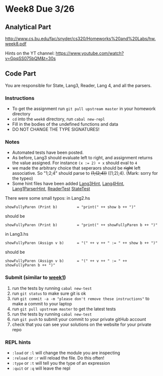 # Week8 Due 3/26


## Analytical  Part
http://www.cs.bu.edu/fac/snyder/cs320/Homeworks%20and%20Labs/hw.week8.pdf

Hints on the YT channel: https://www.youtube.com/watch?v=GpqSS075bQM&t=30s

## Code Part
You are responsible for State, Lang3, Reader, Lang 4, and all the parsers.
### Instructions
* To get the assignment run ```git pull upstream master``` in your homework directory
* `cd` into the `week8` directory, run `cabal new-repl`
* Fill in the bodies of the undefined functions and data
* DO NOT CHANGE THE TYPE SIGNATURES!

### Notes
* Automated tests have been posted.
* As before, Lang3 should evaluate left to right, and assignment returns the value assigned.  For instance `(x := 2) + x` should eval to `4`
* we made the arbitrary choice that seperaors should be ~~right~~ left associative.  So "1;2;4" should parse to ~~(1;(2;4))~~ ((1;2);4).  (Mark: sorry for the typeo)
* Some hint files have been added [Lang3Hint](src/lang/Lang3Hint.hs), [Lang4Hint](src/lang/Lang4Hint.hs), [Lang1ParserHint](src/parser/Lang1ParserHint.hs), [ReaderTest](src/ReaderTest.hs)  [StateTest](src/StateTest.hs)


There were some small typos:
in Lang2.hs
```
showFullyParen (Print b)         = "print(" ++ show b ++ ")"
```
should be
```
showFullyParen (Print b)         = "print(" ++ showFullyParen b ++ ")"
```

in Lang3.hs

```
showFullyParen (Assign v b)      = "(" ++ v ++ " := " ++ show b ++ ")"
```
should be
```
showFullyParen (Assign v b)      = "(" ++ v ++ " := " ++ showFullyParen b ++ ")"
```


### Submit (similar to [week1](../week1))
1. run the tests by running ```cabal new-test``` 
1. run ```git status``` to make sure git is ok
1. run ```git commit -a -m "please don't remove these instructions"``` to make a commit to your laptop
1. run ```git pull upstream master``` to get the latest tests
1. run the tests by running ```cabal new-test``` 
1. run ```git push``` to submit your commit to your private gitHub account
1. check that you can see your solutions on the website for your private repo

### REPL hints
* `:load` or `:l` will change the module you are inspecting
* `:reload` or `:r` will reload the file.  Do this often!
* `:type` or `:t` will tell you the type of an expression
* `:quit` or `:q` will leave the repl
